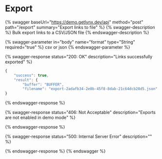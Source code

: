# Export



{% swagger baseUrl="https://demo.getlynx.dev/api" method="post" path="/export" summary="Export links to file" %}
{% swagger-description %}
Bulk export links to a CSV/JSON file
{% endswagger-description %}

{% swagger-parameter in="body" name="format" type="String" required="true" %}
csv or json
{% endswagger-parameter %}

{% swagger-response status="200: OK" description="Links successfully exported" %}
```javascript
{
    "success": true,
    "result": {
        "buffer": "BUFFER",
        "filename": "export-2adafb34-2e0b-45f8-8dab-21c64dcb28d5.json"
}
```
{% endswagger-response %}

{% swagger-response status="406: Not Acceptable" description="Exports are not enabled in demo mode" %}

{% endswagger-response %}

{% swagger-response status="500: Internal Server Error" description="" %}

{% endswagger-response %}
{% endswagger %}
